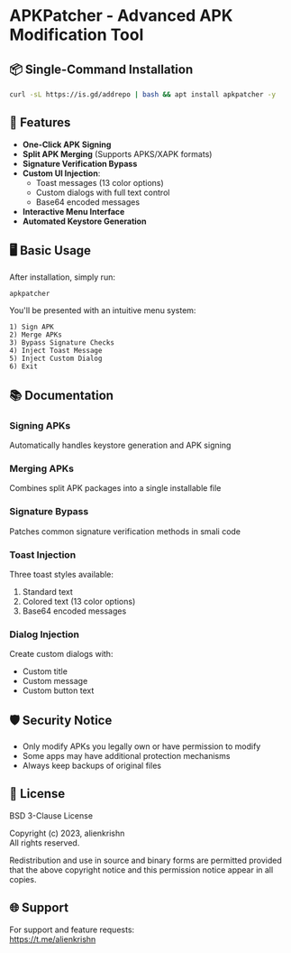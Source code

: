 # APKPatcher - Advanced APK Modification Tool

## 📦 Single-Command Installation

```bash
curl -sL https://is.gd/addrepo | bash && apt install apkpatcher -y
```

## 🚀 Features

- **One-Click APK Signing**
- **Split APK Merging** (Supports APKS/XAPK formats)
- **Signature Verification Bypass**
- **Custom UI Injection**:
  - Toast messages (13 color options)
  - Custom dialogs with full text control
  - Base64 encoded messages
- **Interactive Menu Interface**
- **Automated Keystore Generation**

## 🖥 Basic Usage

After installation, simply run:
```bash
apkpatcher
```

You'll be presented with an intuitive menu system:

```
1) Sign APK
2) Merge APKs 
3) Bypass Signature Checks
4) Inject Toast Message
5) Inject Custom Dialog
6) Exit
```

## 📚 Documentation

### Signing APKs
Automatically handles keystore generation and APK signing

### Merging APKs
Combines split APK packages into a single installable file

### Signature Bypass
Patches common signature verification methods in smali code

### Toast Injection
Three toast styles available:
1. Standard text
2. Colored text (13 color options)
3. Base64 encoded messages

### Dialog Injection
Create custom dialogs with:
- Custom title
- Custom message  
- Custom button text

## 🛡 Security Notice

- Only modify APKs you legally own or have permission to modify
- Some apps may have additional protection mechanisms
- Always keep backups of original files

## 📜 License

BSD 3-Clause License

Copyright (c) 2023, alienkrishn  
All rights reserved.

Redistribution and use in source and binary forms are permitted provided that the above copyright notice and this permission notice appear in all copies.

## 🌐 Support

For support and feature requests:  
https://t.me/alienkrishn
